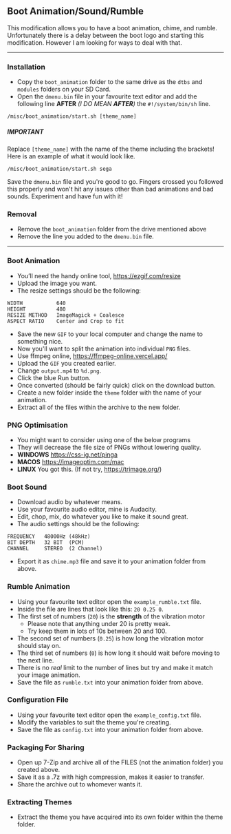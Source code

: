## Boot Animation/Sound/Rumble
This modification allows you to have a boot animation, chime, and rumble. Unfortunately there is a delay between the boot logo and starting this modification. However I am looking for ways to deal with that.

---

### Installation
* Copy the `boot_animation` folder to the same drive as the `dtbs` and `modules` folders on your SD Card.
* Open the `dmenu.bin` file in your favourite text editor and add the following line **AFTER** _(I DO MEAN **AFTER**)_ the `#!/system/bin/sh` line.

```
/misc/boot_animation/start.sh [theme_name]
```

##### IMPORTANT
Replace `[theme_name]` with the name of the theme including the brackets! Here is an example of what it would look like.

```
/misc/boot_animation/start.sh sega
```

Save the `dmenu.bin` file and you're good to go. Fingers crossed you followed this properly and won't hit any issues other than bad animations and bad sounds. Experiment and have fun with it!

### Removal
* Remove the `boot_animation` folder from the drive mentioned above
* Remove the line you added to the `dmenu.bin` file.

---

### Boot Animation
* You’ll need the handy online tool, https://ezgif.com/resize
* Upload the image you want.
* The resize settings should be the following:
```
WIDTH           640
HEIGHT          480
RESIZE METHOD   ImageMagick + Coalesce
ASPECT RATIO	Center and Crop to fit
```
* Save the new `GIF` to your local computer and change the name to something nice.
* Now you'll want to split the animation into individual `PNG` files.
* Use ffmpeg online, https://ffmpeg-online.vercel.app/
* Upload the `GIF` you created earlier.
* Change `output.mp4` to `%d.png`.
* Click the blue Run button.
* Once converted (should be fairly quick) click on the download button.
* Create a new folder inside the `theme` folder with the name of your animation.
* Extract all of the files within the archive to the new folder.

### PNG Optimisation
* You might want to consider using one of the below programs
* They will decrease the file size of PNGs without lowering quality.
 * **WINDOWS** https://css-ig.net/pinga
 * **MACOS** https://imageoptim.com/mac
 * **LINUX** You got this. (If not try, https://trimage.org/)

### Boot Sound
* Download audio by whatever means.
* Use your favourite audio editor, mine is Audacity.
* Edit, chop, mix, do whatever you like to make it sound great.
* The audio settings should be the following:
```
FREQUENCY   48000Hz (48kHz)
BIT DEPTH   32 BIT  (PCM)
CHANNEL     STEREO  (2 Channel)
```
* Export it as `chime.mp3` file and save it to your animation folder from above.

### Rumble Animation
* Using your favourite text editor open the `example_rumble.txt` file.
* Inside the file are lines that look like this: `20 0.25 0`.
* The first set of numbers (`20`) is the **strength** of the vibration motor
  * Please note that anything under 20 is pretty weak.
  * Try keep them in lots of 10s between 20 and 100.
* The second set of numbers (`0.25`) is how long the vibration motor should stay on.
* The third set of numbers (`0`) is how long it should wait before moving to the next line.
* There is no _real_ limit to the number of lines but try and make it match your image animation.
* Save the file as `rumble.txt` into your animation folder from above.

### Configuration File
* Using your favourite text editor open the `example_config.txt` file.
* Modify the variables to suit the theme you're creating.
* Save the file as `config.txt` into your animation folder from above.

### Packaging For Sharing
* Open up 7-Zip and archive all of the FILES (not the animation folder) you created above.
* Save it as a .7z with high compression, makes it easier to transfer.
* Share the archive out to whomever wants it.

### Extracting Themes
* Extract the theme you have acquired into its own folder within the theme folder.
